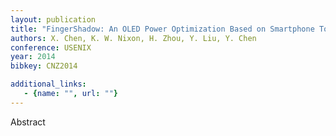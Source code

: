 ```yaml
---
layout: publication
title: "FingerShadow: An OLED Power Optimization Based on Smartphone Touch Interactions"
authors: X. Chen, K. W. Nixon, H. Zhou, Y. Liu, Y. Chen
conference: USENIX
year: 2014
bibkey: CNZ2014

additional_links:
   - {name: "", url: ""}
---
```

Abstract
